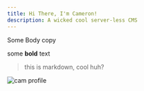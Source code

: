 ```yaml
---
title: Hi There, I'm Cameron!
description: A wicked cool server-less CMS
---
```

Some Body copy

some **bold** text

> this is markdown, cool huh?

![cam profile](/img/cam-profile.jpg "audetcameron")